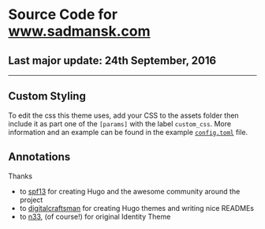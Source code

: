 # Source Code for www.sadmansk.com
## Last major update: 24th September, 2016

---

## Custom Styling
To edit the css this theme uses, add your CSS to the assets folder then include it as part one of the `[params]` with the label `custom_css`. More information and an example can be found in the example [`config.toml`](exampleSite/config.toml) file.

## Annotations

Thanks

- to [spf13](//github.com/spf13) for creating Hugo and the awesome community around the project
- to [digitalcraftsman](//github.com/digitalcraftsman) for creating Hugo themes and writing nice READMEs
- to [n33](https://github.com/n33), (of course!) for original Identity Theme
